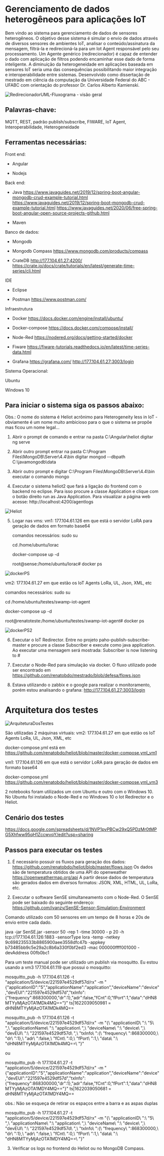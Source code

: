 # Gerenciamento de dados heterogêneos para aplicações IoT

   Bem vindo ao sistema para gerenciamento de dados de sensores heterogêneos. O objetivo desse sistema é simular o envio de dados através de diversos sensores de ambientes IoT, analisar o conteúdo/assinatura da mensagem, filtrá-la e redirecioná-la para um Iot Agent responsável pelo seu processamento. Um Agente genérico (redirecionador) é capaz de entender o dado com aplicação de filtros podendo encaminhar esse dado de forma inteligente. A diminuição da heterogeneidade em aplicações baseada em sensores IoT seria uma das consequências possibilitando maior integração e interoperabilidade entre sistemas. Desenvolvido como dissertação de mestrado em ciência da computação da Universidade Federal do ABC - UFABC com orientação do professor Dr. Carlos Alberto Kamienski.

![RedirecionadorUML-Fluxograma - visão geral](https://user-images.githubusercontent.com/9336800/130318257-c049071a-a01c-427f-8f97-8fb306f4c0bb.jpg)

## Palavras-chave: 
MQTT, REST, padrão publish/subscribe, FIWARE, IoT Agent, Interoperabilidade, Heterogeneidade

## Ferramentas necessárias:

Front end: 

* Angular

* Nodejs

Back end:

* Java
https://www.javaguides.net/2019/12/spring-boot-angular-mongodb-crud-example-tutorial.html
https://www.javaguides.net/2019/12/spring-boot-mongodb-crud-example-tutorial.html
https://www.javaguides.net/2020/06/free-spring-boot-angular-open-source-projects-github.html

* Maven

Banco de dados:

* Mongodb

* Mongodb Compass
https://www.mongodb.com/products/compass

* CrateDB
http://177.104.61.27:4200/
https://crate.io/docs/crate/tutorials/en/latest/generate-time-series/cli.html

IDE

* Eclipse

* Postman
https://www.postman.com/


Infraestrutura

* Docker
https://docs.docker.com/engine/install/ubuntu/

* Docker-compose
https://docs.docker.com/compose/install/

* Node-Red
https://nodered.org/docs/getting-started/docker

* Fiware
https://fiware-tutorials.readthedocs.io/en/latest/time-series-data.html

* Grafana
https://grafana.com/
http://177.104.61.27:3003/login

Sistema Operacional:

Ubuntu

Windows 10


## Para iniciar o sistema siga os passos abaixo:
Obs.: O nome do sistema é Heliot acrônimo para Heterogeneity less in IoT - obviamente é um nome muito ambicioso para o que o sistema se propõe mas ficou um nome legal...

1) Abrir o prompt de comando e entrar na pasta C:\Angular\heliot digitar ng serve

2) Abrir outro prompt entrar na pasta C:\Program Files\MongoDB\Server\4.4\bin digitar mongod --dbpath C:\javamongodb\data

3) Abrir outro prompt e digitar C:\Program Files\MongoDB\Server\4.4\bin executar o comando mongo

4) Executar o sistema heliot2 que fará a ligação do frontend com o backend no eclipse. Para isso procure a classe Application e clique com o botão direito run as Java Application. Para visualizar a página web acesse: http://localhost:4200/agentlogs

![Heliot](https://user-images.githubusercontent.com/9336800/126373749-b9eebe64-8561-47ae-a9ca-8f4a88b932c4.png)



5) Logar nas vms: 
 vm1: 177.104.61.126 em que está o servidor LoRA para geração de dados em formato base64
 
    comandos necessários: sudo su
    
    cd /home/ubuntu/lorac
    
    docker-compose up -d
    
    root@sense:/home/ubuntu/lorac# docker ps
    
    
![dockerPS](https://user-images.githubusercontent.com/9336800/126373347-31cad8a8-75ab-4147-862c-fb34bb68d39b.png)



 vm2: 177.104.61.27 em que estão os IoT Agents LoRa, UL, Json, XML, etc
 
   comandos necessários: sudo su
   
   cd /home/ubuntu/testes/swamp-iot-agent
   
   docker-compose up -d
   
   root@renatoteste:/home/ubuntu/testes/swamp-iot-agent# docker ps
   
   
![dockerPS2](https://user-images.githubusercontent.com/9336800/126373445-f6c9e7de-338e-45b0-9b24-ba2872bceda1.png)


6) Executar o IoT Redirector. Entre no projeto paho-publish-subscribe-master e procure a classe Subscriber e execute como java application. Ao executar uma mensagem será mostrada: Subscriber is now listening to #

7) Executar o Node-Red para simulação via docker. O fluxo utilizado pode ser encontrado em https://github.com/renatobdo/mestrado/blob/defesa/flows.json

8) Estava utilizando o zabbix e o google para realizar o monitoramento, porém estou analisando o grafana: http://177.104.61.27:3003/login

# Arquitetura dos testes

![ArquiteturaDosTestes](https://user-images.githubusercontent.com/9336800/122453049-4d9f9680-cf80-11eb-88ac-abeacc6a8611.png)

São utilizadas 2 máquinas virtuais:
vm2: 177.104.61.27 em que estão os IoT Agents LoRa, UL, Json, XML, etc

docker-compose.yml está em https://github.com/renatobdo/heliot/blob/master/docker-compose.yml_vm1

vm1: 177.104.61.126 em que está o servidor LoRA para geração de dados em formato base64

docker-compose.yml https://github.com/renatobdo/heliot/blob/master/docker-compose.yml_vm3

2 notebooks foram utilizados um com Ubuntu e outro com o Windows 10. No Ubuntu foi instalado o Node-Red e no Windows 10 o Iot Redirector e o Heliot.


## Cenário dos testes

https://docs.google.com/spreadsheets/d/1NVP1pvPBCw29xQ5PDzMr0tMPG5Xhfww95qH1ZccwvqY/edit?usp=sharing

## Passos para executar os testes

1) É necessário possuir os fluxos para geração dos dados: https://github.com/renatobdo/heliot/blob/master/flows.json
Os dados são de temperatura obtidos de uma API do openweather https://openweathermap.org/api
A partir desse dados de temperatura são gerados dados em diversos formatos: JSON, XML, HTML, UL, LoRa, etc.

2) Executar o software SenSE simultaneamento com o Node-Red. O SenSE pode ser baixado do seguinte endereço: https://github.com/ivanzy/SenSE-Sensor-Simulation-Environment 

Comando utilizado com 50 sensores em um tempo de 8 horas e 20s de envio entre cada dado.

java -jar SenSE.jar -sensor 50 -rep 1 -time 30000 - p 20 -h tcp://177.104.61.126:1883 -sensorType lora -temp -netkey 9c698235533b8865900aee3558dfc47b -appkey b73485bb9c5e29a2c8b6a330f0bf2ed3 -mac 000000ffff001000 -devAddress 00fb0bc1

Para um teste manual pode ser utilizado um publish via mosquitto. Eu estou usando a vm3 177.104.61.119 que possui o mosquitto:

mosquitto_pub -h 177.104.61.126 -t "application/5/device/221597e4529df57d/rx" -m "{\"applicationID\":\"5\",\"applicationName\":\"application\",\"deviceName\":\"device\",\"devEUI\":\"221597e4529df57d\",\"txInfo\":{\"frequency\":868300000,\"dr\":1},\"adr\":false,\"fCnt\":0,\"fPort\":1,\"data\":\"dHN8MTYyMjAzOTA1MDk4MQ==\"}"
ts|1622039050981 = dHN8MTYyMjAzOTA1MDk4MQ==

mosquitto_pub -h 177.104.61.126 -t "application/5/device/221597e4529df57d/rx" -m "{\ "applicationID\ ":\ "5\ ",\ "applicationName\ ":\ "application\ ",\ "deviceName\ ":\ "device\ ",\ "devEUI\ ":\ "221597e4529df57d\ ",\ "txInfo\ ":{\ "frequency\ ":868300000,\ "dr\ ":1},\ "adr\ ":false,\ "fCnt\ ":0,\ "fPort\ ":1,\ "data\ ":\ "dHN8MTYyMjAzOTA1MDk4MQ==\ "}"

ou

mosquitto_pub -h 177.104.61.27 -t "application/5/device/221597e4529df57d/rx" -m "{\"applicationID\":\"5\",\"applicationName\":\"application\",\"deviceName\":\"device\",\"devEUI\":\"221597e4529df57d\",\"txInfo\":{\"frequency\":868300000,\"dr\":1},\"adr\":false,\"fCnt\":0,\"fPort\":1,\"data\":\"dHN8MTYyMjAzOTA1MDY4MQ==\"}"
ts|1622039050681 = dHN8MTYyMjAzOTA1MDY4MQ==

obs.: Não se esqueça de retirar os espaços entre a barra e as aspas duplas

mosquitto_pub -h 177.104.61.27 -t "application/5/device/221597e4529df57d/rx" -m "{\ "applicationID\ ":\ "5\ ",\ "applicationName\ ":\ "application\ ",\ "deviceName\ ":\ "device\ ",\ "devEUI\ ":\ "221597e4529df57d\ ",\ "txInfo\ ":{\ "frequency\ ":868300000,\ "dr\ ":1},\ "adr\ ":false,\ "fCnt\ ":0,\ "fPort\ ":1,\ "data\ ":\ "dHN8MTYyMjAzOTA1MDY4MQ==\ "}"

3) Verificar os logs no frontend do Heliot ou no MongoDB Compass.




